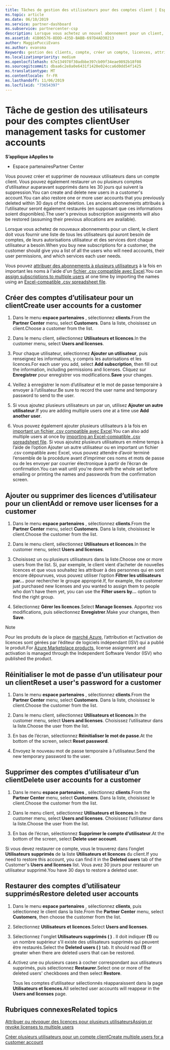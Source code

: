 ```yaml
---
title: Tâches de gestion des utilisateurs pour des comptes client | Espace partenaires
ms.topic: article
ms.date: 06/10/2019
ms.service: partner-dashboard
ms.subservice: partnercenter-csp
description: Lorsque vous achetez un nouvel abonnement pour un client, vous pouvez attribuer des licences à certains utilisateurs.
ms.assetid: 41B06576-8DDD-435D-BABB-697D4AD30213
author: MaggiePucciEvans
ms.author: evansma
Keywords: gestion des clients, compte, créer un compte, licences, attribuer une licence, gestion des utilisateurs, mot de passe, réinitialiser le mot de passe, modifier le mot de passe
ms.localizationpriority: medium
ms.openlocfilehash: 67e134978f30adbbe397cb09f34eae9892b18f08
ms.sourcegitcommit: dbaa6c2e8a0e6431f1420e024cca6d0dd54f1425
ms.translationtype: MT
ms.contentlocale: fr-FR
ms.lasthandoff: 11/06/2019
ms.locfileid: "73654397"
---
```

# <a name="user-management-tasks-for-customer-accounts"></a><span data-ttu-id="bfc0f-104">Tâche de gestion des utilisateurs pour des comptes client</span><span class="sxs-lookup"><span data-stu-id="bfc0f-104">User management tasks for customer accounts</span></span>

<span data-ttu-id="bfc0f-105">**S’applique à**</span><span class="sxs-lookup"><span data-stu-id="bfc0f-105">**Applies to**</span></span>

-  <span data-ttu-id="bfc0f-106">Espace partenaires</span><span class="sxs-lookup"><span data-stu-id="bfc0f-106">Partner Center</span></span>

<span data-ttu-id="bfc0f-107">Vous pouvez créer et supprimer de nouveaux utilisateurs dans un compte client. Vous pouvez également restaurer un ou plusieurs comptes d’utilisateur auparavant supprimés dans les 30 jours qui suivent la suppression.</span><span class="sxs-lookup"><span data-stu-id="bfc0f-107">You can create and delete new users in a customer's account.You can also restore one or more user accounts that you previously deleted within 30 days of the deletion.</span></span> <span data-ttu-id="bfc0f-108">Les anciens abonnements attribués à l’utilisateur seront également restaurés (en supposant que ces informations soient disponibles).</span><span class="sxs-lookup"><span data-stu-id="bfc0f-108">The user's previous subscription assignments will also be restored (assuming their previous allocations are available).</span></span>

<span data-ttu-id="bfc0f-109">Lorsque vous achetez de nouveaux abonnements pour un client, le client doit vous fournir une liste de tous les utilisateurs qui auront besoin de comptes, de leurs autorisations utilisateur et des services dont chaque utilisateur a besoin.</span><span class="sxs-lookup"><span data-stu-id="bfc0f-109">When you buy new subscriptions for a customer, the customer should give you a list of all the users who will need accounts, their user permissions, and which services each user needs.</span></span>  

<span data-ttu-id="bfc0f-110">Vous pouvez [attribuer des abonnements à plusieurs utilisateurs](bulk-license-provisioning-for-multiple-users.md) à la fois en important les noms à l'aide d'un [fichier .csv compatible avec Excel](adding-multiple-users-to-a-customer-account.md).</span><span class="sxs-lookup"><span data-stu-id="bfc0f-110">You can [assign subscriptions to multiple users](bulk-license-provisioning-for-multiple-users.md) at one time by importing the names using an [Excel-compatible .csv spreadsheet file](adding-multiple-users-to-a-customer-account.md).</span></span>

<a href="" id="createuseraccounts"></a>

## <a name="create-user-accounts-for-a-customer"></a><span data-ttu-id="bfc0f-111">Créer des comptes d’utilisateur pour un client</span><span class="sxs-lookup"><span data-stu-id="bfc0f-111">Create user accounts for a customer</span></span>

1.  <span data-ttu-id="bfc0f-112">Dans le menu **espace partenaires** , sélectionnez **clients**.</span><span class="sxs-lookup"><span data-stu-id="bfc0f-112">From the **Partner Center** menu, select **Customers**.</span></span> <span data-ttu-id="bfc0f-113">Dans la liste, choisissez un client.</span><span class="sxs-lookup"><span data-stu-id="bfc0f-113">Choose a customer from the list.</span></span>

2.  <span data-ttu-id="bfc0f-114">Dans le menu client, sélectionnez **Utilisateurs et licences**.</span><span class="sxs-lookup"><span data-stu-id="bfc0f-114">In the customer menu, select **Users and licenses**.</span></span>

3.  <span data-ttu-id="bfc0f-115">Pour chaque utilisateur, sélectionnez **Ajouter un utilisateur**, puis renseignez les informations, y compris les autorisations et les licences.</span><span class="sxs-lookup"><span data-stu-id="bfc0f-115">For each user you add, select **Add subscription**, then fill out the information, including permissions and licenses.</span></span> <span data-ttu-id="bfc0f-116">Cliquez sur **Enregistrer** pour enregistrer vos modifications.</span><span class="sxs-lookup"><span data-stu-id="bfc0f-116">**Save** your changes.</span></span>

4.  <span data-ttu-id="bfc0f-117">Veillez à enregistrer le nom d’utilisateur et le mot de passe temporaire à envoyer à l’utilisateur.</span><span class="sxs-lookup"><span data-stu-id="bfc0f-117">Be sure to record the user name and temporary password to send to the user.</span></span>

5.  <span data-ttu-id="bfc0f-118">Si vous ajoutez plusieurs utilisateurs un par un, utilisez **Ajouter un autre utilisateur**.</span><span class="sxs-lookup"><span data-stu-id="bfc0f-118">If you are adding multiple users one at a time use **Add another user**.</span></span>

6. <span data-ttu-id="bfc0f-119">Vous pouvez également ajouter plusieurs utilisateurs à la fois en [important un fichier .csv compatible avec Excel](adding-multiple-users-to-a-customer-account.md).</span><span class="sxs-lookup"><span data-stu-id="bfc0f-119">You can also add multiple users at once by [importing an Excel-compatible .csv spreadsheet file](adding-multiple-users-to-a-customer-account.md).</span></span> <span data-ttu-id="bfc0f-120">Si vous ajoutez plusieurs utilisateurs en même temps à l’aide de l’option Ajouter un autre utilisateur ou en important un fichier .csv compatible avec Excel, vous pouvez attendre d’avoir terminé l’ensemble de la procédure avant d’imprimer ces noms et mots de passe ou de les envoyer par courrier électronique à partir de l’écran de confirmation.</span><span class="sxs-lookup"><span data-stu-id="bfc0f-120">You can wait until you're done with the whole set before emailing or printing the names and passwords from the confirmation screen.</span></span>

<a href="" id="userlicensing"></a>

## <a name="add-or-remove-user-licenses-for-a-customer"></a><span data-ttu-id="bfc0f-121">Ajouter ou supprimer des licences d’utilisateur pour un client</span><span class="sxs-lookup"><span data-stu-id="bfc0f-121">Add or remove user licenses for a customer</span></span>

1.  <span data-ttu-id="bfc0f-122">Dans le menu **espace partenaires** , sélectionnez **clients**.</span><span class="sxs-lookup"><span data-stu-id="bfc0f-122">From the **Partner Center** menu, select **Customers**.</span></span> <span data-ttu-id="bfc0f-123">Dans la liste, choisissez le client.</span><span class="sxs-lookup"><span data-stu-id="bfc0f-123">Choose the customer from the list.</span></span>

2.  <span data-ttu-id="bfc0f-124">Dans le menu client, sélectionnez **Utilisateurs et licences**.</span><span class="sxs-lookup"><span data-stu-id="bfc0f-124">In the customer menu, select **Users and licenses**.</span></span>

3.  <span data-ttu-id="bfc0f-125">Choisissez un ou plusieurs utilisateurs dans la liste.</span><span class="sxs-lookup"><span data-stu-id="bfc0f-125">Choose one or more users from the list.</span></span> <span data-ttu-id="bfc0f-126">Si, par exemple, le client vient d’acheter de nouvelles licences et que vous souhaitez les attribuer à des personnes qui en sont encore dépourvues, vous pouvez utiliser l’option **Filtrer les utilisateurs par...** pour rechercher le groupe approprié.</span><span class="sxs-lookup"><span data-stu-id="bfc0f-126">If, for example, the customer just purchased new licenses and you wanted to assign them to people who don't have them yet, you can use the **Filter users by...** option to find the right group.</span></span>

4.  <span data-ttu-id="bfc0f-127">Sélectionnez **Gérer les licences**.</span><span class="sxs-lookup"><span data-stu-id="bfc0f-127">Select **Manage licenses**.</span></span> <span data-ttu-id="bfc0f-128">Apportez vos modifications, puis sélectionnez **Enregistrer**.</span><span class="sxs-lookup"><span data-stu-id="bfc0f-128">Make your changes, then **Save**.</span></span>

> [!NOTE]
> <span data-ttu-id="bfc0f-129">Pour les produits de la place de [marché Azure](sell-marketplace-products.md), l’attribution et l’activation de licences sont gérées par l’éditeur de logiciels indépendant (ISV) qui a publié le produit.</span><span class="sxs-lookup"><span data-stu-id="bfc0f-129">For [Azure Marketplace products](sell-marketplace-products.md), license assignment and activation is managed through the Independent Software Vendor (ISV) who published the product.</span></span>

<a href="" id="resetpassword"></a>

## <a name="reset-a-users-password-for-a-customer"></a><span data-ttu-id="bfc0f-130">Réinitialiser le mot de passe d’un utilisateur pour un client</span><span class="sxs-lookup"><span data-stu-id="bfc0f-130">Reset a user's password for a customer</span></span>

1.  <span data-ttu-id="bfc0f-131">Dans le menu **espace partenaires** , sélectionnez **clients**.</span><span class="sxs-lookup"><span data-stu-id="bfc0f-131">From the **Partner Center** menu, select **Customers**.</span></span> <span data-ttu-id="bfc0f-132">Dans la liste, choisissez le client.</span><span class="sxs-lookup"><span data-stu-id="bfc0f-132">Choose the customer from the list.</span></span>

2.  <span data-ttu-id="bfc0f-133">Dans le menu client, sélectionnez **Utilisateurs et licences**.</span><span class="sxs-lookup"><span data-stu-id="bfc0f-133">In the customer menu, select **Users and licenses**.</span></span> <span data-ttu-id="bfc0f-134">Choisissez l’utilisateur dans la liste.</span><span class="sxs-lookup"><span data-stu-id="bfc0f-134">Choose the user from the list.</span></span>

3.  <span data-ttu-id="bfc0f-135">En bas de l’écran, sélectionnez **Réinitialiser le mot de passe**.</span><span class="sxs-lookup"><span data-stu-id="bfc0f-135">At the bottom of the screen, select **Reset password**.</span></span> 

4.  <span data-ttu-id="bfc0f-136">Envoyez le nouveau mot de passe temporaire à l’utilisateur.</span><span class="sxs-lookup"><span data-stu-id="bfc0f-136">Send the new temporary password to the user.</span></span>

<a href="" id="deleteuseraccounts"></a>

## <a name="delete-user-accounts-for-a-customer"></a><span data-ttu-id="bfc0f-137">Supprimer des comptes d’utilisateur d’un client</span><span class="sxs-lookup"><span data-stu-id="bfc0f-137">Delete user accounts for a customer</span></span>

1.  <span data-ttu-id="bfc0f-138">Dans le menu **espace partenaires** , sélectionnez **clients**.</span><span class="sxs-lookup"><span data-stu-id="bfc0f-138">From the **Partner Center** menu, select **Customers**.</span></span> <span data-ttu-id="bfc0f-139">Dans la liste, choisissez le client.</span><span class="sxs-lookup"><span data-stu-id="bfc0f-139">Choose the customer from the list.</span></span>

2.  <span data-ttu-id="bfc0f-140">Dans le menu client, sélectionnez **Utilisateurs et licences**.</span><span class="sxs-lookup"><span data-stu-id="bfc0f-140">In the customer menu, select **Users and licenses**.</span></span> <span data-ttu-id="bfc0f-141">Choisissez l’utilisateur dans la liste.</span><span class="sxs-lookup"><span data-stu-id="bfc0f-141">Choose the user from the list.</span></span>

3.  <span data-ttu-id="bfc0f-142">En bas de l’écran, sélectionnez **Supprimer le compte d’utilisateur**.</span><span class="sxs-lookup"><span data-stu-id="bfc0f-142">At the bottom of the screen, select **Delete user account**.</span></span>

<span data-ttu-id="bfc0f-143">Si vous devez restaurer ce compte, vous le trouverez dans l’onglet **Utilisateurs supprimés** de la liste **Utilisateurs et licences** du client.</span><span class="sxs-lookup"><span data-stu-id="bfc0f-143">If you need to restore this account, you can find it in the **Deleted users** tab of the Customer's **Users and licenses** list.</span></span> <span data-ttu-id="bfc0f-144">Vous avez 30 jours pour restaurer un utilisateur supprimé.</span><span class="sxs-lookup"><span data-stu-id="bfc0f-144">You have 30 days to restore a deleted user.</span></span>

<a href="" id="restoreuseraccounts"></a>

## <a name="restore-deleted-user-accounts"></a><span data-ttu-id="bfc0f-145">Restaurer des comptes d’utilisateur supprimés</span><span class="sxs-lookup"><span data-stu-id="bfc0f-145">Restore deleted user accounts</span></span>

1.  <span data-ttu-id="bfc0f-146">Dans le menu **espace partenaires** , sélectionnez **clients**, puis sélectionnez le client dans la liste.</span><span class="sxs-lookup"><span data-stu-id="bfc0f-146">From the **Partner Center** menu, select **Customers**, then choose the customer from the list.</span></span>

2.  <span data-ttu-id="bfc0f-147">Sélectionnez **Utilisateurs et licences**.</span><span class="sxs-lookup"><span data-stu-id="bfc0f-147">Select **Users and licenses**.</span></span>

3.  <span data-ttu-id="bfc0f-148">Sélectionnez l'onglet **Utilisateurs supprimés ( )** . Il doit indiquer **(1)** ou un nombre supérieur s’il existe des utilisateurs supprimés qui peuvent être restaurés.</span><span class="sxs-lookup"><span data-stu-id="bfc0f-148">Select the **Deleted users ( )** tab. It should read **(1)** or greater when there are deleted users that can be restored.</span></span>

4.  <span data-ttu-id="bfc0f-149">Activez une ou plusieurs cases à cocher correspondant aux utilisateurs supprimés, puis sélectionnez **Restaurer**.</span><span class="sxs-lookup"><span data-stu-id="bfc0f-149">Select one or more of the deleted users' checkboxes and then select **Restore**.</span></span>

    <span data-ttu-id="bfc0f-150">Tous les comptes d’utilisateur sélectionnés réapparaissent dans la page **Utilisateurs et licences**.</span><span class="sxs-lookup"><span data-stu-id="bfc0f-150">All selected user accounts will reappear in the **Users and licenses** page.</span></span>

## <a name="related-topics"></a><span data-ttu-id="bfc0f-151">Rubriques connexes</span><span class="sxs-lookup"><span data-stu-id="bfc0f-151">Related topics</span></span>


[<span data-ttu-id="bfc0f-152">Attribuer ou révoquer des licences pour plusieurs utilisateurs</span><span class="sxs-lookup"><span data-stu-id="bfc0f-152">Assign or revoke licenses to multiple users</span></span>](bulk-license-provisioning-for-multiple-users.md)

[<span data-ttu-id="bfc0f-153">Créer plusieurs utilisateurs pour un compte client</span><span class="sxs-lookup"><span data-stu-id="bfc0f-153">Create multiple users for a customer account</span></span>](adding-multiple-users-to-a-customer-account.md)